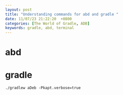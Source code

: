 ```yaml
---
layout: post
title: "Understanding commands for abd and gradle "
date: 11/07/23 21:22:20  +0800
categories: [The World of Gradle, ADB]
keywords: gradle, abd, terminal
---
```


# abd

# gradle

`./gradlew aDeb -Pkapt.verbose=true`
